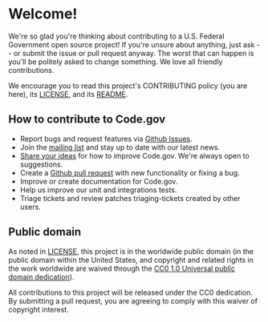 # Welcome!

We're so glad you're thinking about contributing to a U.S. Federal Government open source project! If you're unsure about anything, just ask -- or submit the issue or pull request anyway. The worst that can happen is you'll be politely asked to change something. We love all friendly contributions.

We encourage you to read this project's CONTRIBUTING policy (you are here), its [LICENSE](LICENSE.md), and its [README](README.md).

## How to contribute to Code.gov

- Report bugs and request features via [Github Issues](https://github.com/GSA/code-gov-harvester/issues).
- Join the [mailing list](http://code.us15.list-manage.com/subscribe?u=57dec439b29289fc14396b8db&id=a317168ea7) and stay up to date with our latest news.
- [Share your ideas](mailto://code@gsa.gov) for how to improve Code.gov. We're always open to suggestions.
- Create a [Github pull request](https://help.github.com/articles/creating-a-pull-request/) with new functionality or fixing a bug.
- Improve or create documentation for Code.gov.
- Help us improve our unit and integrations tests.
- Triage tickets and review patches triaging-tickets created by other users.

## Public domain

As noted in [LICENSE](LICENSE.md), this project is in the worldwide public domain (in the public domain within the United States, and copyright and related rights in the work worldwide are waived through the [CC0 1.0 Universal public domain dedication](https://creativecommons.org/publicdomain/zero/1.0/)).

All contributions to this project will be released under the CC0 dedication. By submitting a pull request, you are agreeing to comply with this waiver of copyright interest.
